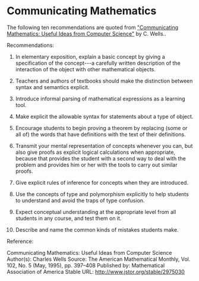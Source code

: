 # Communicating Mathematics

The following ten recommendations are quoted from ["Communicating Mathematics: Useful Ideas from Computer Science"](http://www.jstor.org/stable/2975030) by C. Wells..

Recommendations:

1. In elementary exposition, explain a basic concept by giving a specification of the concept---a carefully written description of the interaction of the object with other mathematical objects.

2. Teachers and authors of textbooks should make the distinction between syntax and semantics explicit.

3. Introduce informal parsing of mathematical expressions as a learning tool.

4. Make explicit the allowable syntax for statements about a type of object.

5. Encourage students to begin proving a theorem by replacing (some or all of) the words that have definitions with the text of their definitions.

6. Transmit your mental representation of concepts whenever you can, but also give proofs as explicit logical calculations when appropriate, because that provides the student with a second way to deal with the problem and provides him or her with the tools to carry out similar proofs.

7. Give explicit rules of inference for concepts when they are introduced.

8. Use the concepts of type and polymorphism explicitly to help students to understand and avoid the traps of type confusion.

9. Expect conceptual understanding at the appropriate level from all students in any course, and test them on it.

10. Describe and name the common kinds of mistakes students make.

Reference:

Communicating Mathematics: Useful Ideas from Computer Science
Author(s): Charles Wells
Source: The American Mathematical Monthly, Vol. 102, No. 5 (May, 1995), pp. 397–408
Published by: Mathematical Association of America
Stable URL: http://www.jstor.org/stable/2975030